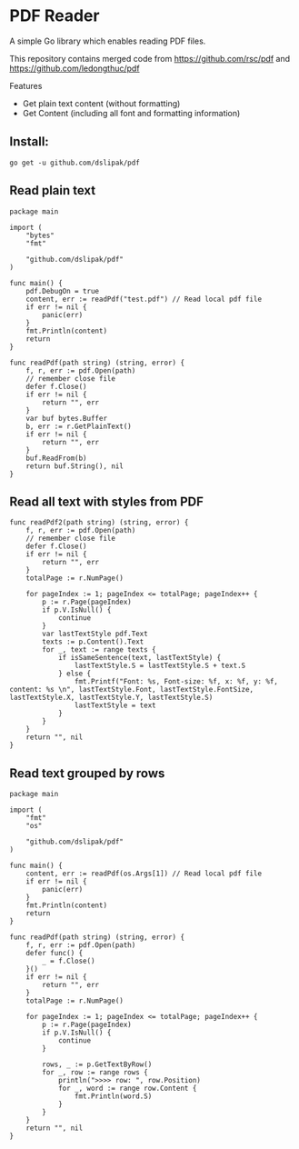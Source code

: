 # PDF Reader

A simple Go library which enables reading PDF files. 

This repository contains merged code from https://github.com/rsc/pdf and https://github.com/ledongthuc/pdf

Features
  - Get plain text content (without formatting)
  - Get Content (including all font and formatting information)

## Install:

`go get -u github.com/dslipak/pdf`


## Read plain text

```golang
package main

import (
	"bytes"
	"fmt"

	"github.com/dslipak/pdf"
)

func main() {
	pdf.DebugOn = true
	content, err := readPdf("test.pdf") // Read local pdf file
	if err != nil {
		panic(err)
	}
	fmt.Println(content)
	return
}

func readPdf(path string) (string, error) {
	f, r, err := pdf.Open(path)
	// remember close file
    defer f.Close()
	if err != nil {
		return "", err
	}
	var buf bytes.Buffer
    b, err := r.GetPlainText()
    if err != nil {
        return "", err
    }
    buf.ReadFrom(b)
	return buf.String(), nil
}
```

## Read all text with styles from PDF

```golang
func readPdf2(path string) (string, error) {
	f, r, err := pdf.Open(path)
	// remember close file
	defer f.Close()
	if err != nil {
		return "", err
	}
	totalPage := r.NumPage()

	for pageIndex := 1; pageIndex <= totalPage; pageIndex++ {
		p := r.Page(pageIndex)
		if p.V.IsNull() {
			continue
		}
		var lastTextStyle pdf.Text
		texts := p.Content().Text
		for _, text := range texts {
			if isSameSentence(text, lastTextStyle) {
				lastTextStyle.S = lastTextStyle.S + text.S
			} else {
				fmt.Printf("Font: %s, Font-size: %f, x: %f, y: %f, content: %s \n", lastTextStyle.Font, lastTextStyle.FontSize, lastTextStyle.X, lastTextStyle.Y, lastTextStyle.S)
				lastTextStyle = text
			}
		}
	}
	return "", nil
}
```


## Read text grouped by rows

```golang
package main

import (
	"fmt"
	"os"

	"github.com/dslipak/pdf"
)

func main() {
	content, err := readPdf(os.Args[1]) // Read local pdf file
	if err != nil {
		panic(err)
	}
	fmt.Println(content)
	return
}

func readPdf(path string) (string, error) {
	f, r, err := pdf.Open(path)
	defer func() {
		_ = f.Close()
	}()
	if err != nil {
		return "", err
	}
	totalPage := r.NumPage()

	for pageIndex := 1; pageIndex <= totalPage; pageIndex++ {
		p := r.Page(pageIndex)
		if p.V.IsNull() {
			continue
		}

		rows, _ := p.GetTextByRow()
		for _, row := range rows {
		    println(">>>> row: ", row.Position)
		    for _, word := range row.Content {
		        fmt.Println(word.S)
		    }
		}
	}
	return "", nil
}
```
